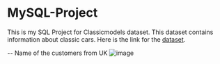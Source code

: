 # MySQL-Project
This is my SQL Project for Classicmodels dataset.
This dataset contains information about classic cars. 
Here is the link for the [dataset](https://www.mysqltutorial.org/mysql-sample-database.aspx). 

-- Name of the customers from UK
![image](https://github.com/yusufsjustit/Classic-Model-Cars-MySQL-Project/assets/125282550/51bc9bca-c7ab-40e4-bcaa-cac9c9d852be)

